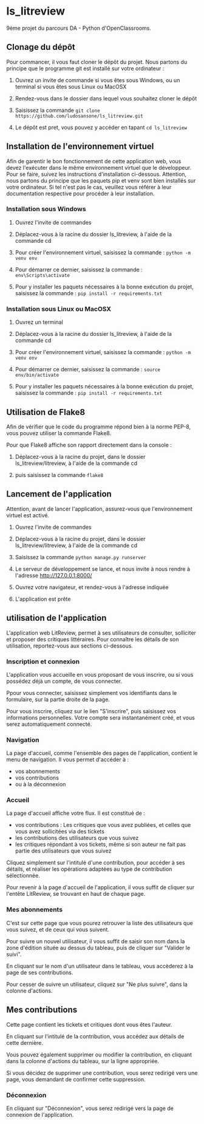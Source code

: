 # ls_litreview
9ème projet du parcours DA - Python d'OpenClassrooms.




## Clonage du dépôt

Pour commancer, il vous faut cloner le dépôt du projet. Nous partons du principe que le programme git est installé sur votre ordinateur :

1. Ouvrez un invite de commande si vous êtes sous Windows, ou un terminal si vous êtes sous Linux ou MacOSX

2. Rendez-vous dans le dossier dans lequel vous souhaitez cloner le dépôt

3. Saisissez la commande `git clone https://github.com/ludosansone/ls_litreview.git`

4. Le dépôt est pret, vous pouvez y accéder en tapant `cd ls_litreview`




## Installation de l'environnement virtuel

Afin de garentir le bon fonctionnement de cette application web, vous devez l'exécuter dans le même environnement virtuel que le développeur. Pour se faire, suivez les instructions d'installation ci-dessous.
Attention, nous partons du principe que les paquets pip et venv sont bien installés sur votre ordinateur. Si tel n'est pas le cas, veuillez vous référer à leur documentation respective pour procéder à leur installation.


### Installation sous Windows

1. Ouvrez l'invite de commandes

2. Déplacez-vous à la racine du dossier ls_litreview, à l'aide de la commande cd

3. Pour créer l'environnement virtuel, saisissez la commande : `python -m venv env`

4. Pour démarrer ce dernier, saisissez la commande : `env\Scripts\activate`

5. Pour y installer les paquets nécessaires à la bonne exécution du projet, saisissez la commande : `pip install -r requirements.txt`


### Installation sous Linux ou MacOSX

1. Ouvrez un terminal

2. Déplacez-vous à la racine du dossier ls_litreview, à l'aide de la commande cd

3. Pour créer l'environnement virtuel, saisissez la commande : `python -m venv env`

4. Pour démarrer ce dernier, saisissez la commande : `source env/bin/activate`

5. Pour y installer les paquets nécessaires à la bonne exécution du projet, saisissez la commande : `pip install -r requirements.txt`



## Utilisation de Flake8

Afin de vérifier que le code du programme répond bien à la norme PEP-8, vous pouvez utiliser la commande Flake8.

Pour que Flake8 affiche son rapport directement dans la console : 

1. Déplacez-vous à la racine du projet, dans le dossier ls_litreview/litreview, à l'aide de la commande cd

2. puis saisissez la commande `flake8`




## Lancement de l'application

Attention, avant de lancer l'application, assurez-vous que l'environnement virtuel est activé.

1. Ouvrez l'invite de commandes

2. Déplacez-vous à la racine du projet, dans le dossier ls_litreview/litreview, à l'aide de la commande cd

3. Saisissez la commande `python manage.py runserver`

4. Le serveur de développement se lance, et nous invite à nous rendre à l'adresse http://127.0.0.1:8000/

5. Ouvrez votre navigateur, et rendez-vous à l'adresse indiquée

6. L'application est prête




## utilisation de l'application

L'application web LitReview, permet à ses utilisateurs de consulter, solliciter et proposer des critiques littéraires. Pour connaître les détails de son utilisation, reportez-vous aux sections ci-dessous.


### Inscription et connexion

L'application vous accueille en vous proposant de vous inscrire, ou si vous possédez déjà un compte, de vous connecter.

Ppour vous connecter, saisissez simplement vos identifiants dans le formulaire, sur la partie droite de la page.

Pour vous inscrire, cliquez sur le lien "S'inscrire", puis saisissez vos informations personnelles. Votre compte sera instantanément créé, et vous serez automatiquement connecté.


### Navigation

La page d'accueil, comme l'ensemble des pages de l'application, contient le menu de navigation. Il vous permet d'accéder à :

- vos abonnements
- vos contributions
- ou à la déconnexion


### Accueil

La page d'accueil affiche votre flux. Il est constitué de :

- vos contributions : Les critiques que vous avez publiées, et celles que vous avez sollicitées via des tickets
- les contributions des utilisateurs que vous suivez
- les critiques répondant à vos tickets, même si son auteur ne fait pas partie des utilisateurs que vous suivez

Cliquez simplement sur l'intitulé d'une contribution, pour accéder à ses détails, et réaliser les opérations adaptées au type de contribution sélectionnée.

Pour revenir à la page d'accueil de l'application, il vous suffit de cliquer sur l'entête LitReview, se trouvant en haut de chaque page.


### Mes abonnements

C'est sur cette page que vous pourez retrouver la liste des utilisateurs que vous suivez, et de ceux qui vous suivent.

Pour suivre un nouvel utilisateur, il vous suffit de saisir son nom dans la zone d'édition située au dessus du tableau, puis de cliquer sur "Valider le suivi".

En cliquant sur le nom d'un utilisateur dans le tableau, vous accèderez à la page de ses contributions.

Pour cesser de suivre un utilisateur, cliquez sur "Ne plus suivre", dans la colonne d'actions.


## Mes contributions

Cette page contient les tickets et critiques dont vous êtes l'auteur.

En cliquant sur l'intitulé de la contribution, vous accédez aux détails de cette dernière.

Vous pouvez également supprimer ou modifier la contribution, en cliquant dans la colonne d'actions du tableau, sur la ligne appropriée.

Si vous décidez de supprimer une contribution, vous serez redirigé vers une page, vous demandant de confirmer cette suppression.


### Déconnexion

En cliquant sur "Déconnexion", vous serez redirigé vers la page de connexion de l'application.
